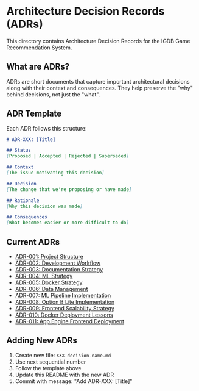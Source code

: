 # Architecture Decision Records (ADRs)

This directory contains Architecture Decision Records for the IGDB Game Recommendation System.

## What are ADRs?

ADRs are short documents that capture important architectural decisions along with their context and consequences. They help preserve the "why" behind decisions, not just the "what".

## ADR Template

Each ADR follows this structure:

```markdown
# ADR-XXX: [Title]

## Status
[Proposed | Accepted | Rejected | Superseded]

## Context
[The issue motivating this decision]

## Decision
[The change that we're proposing or have made]

## Rationale
[Why this decision was made]

## Consequences
[What becomes easier or more difficult to do]
```

## Current ADRs

- [ADR-001: Project Structure](001-project-structure.md)
- [ADR-002: Development Workflow](002-development-workflow.md)
- [ADR-003: Documentation Strategy](003-documentation-strategy.md)
- [ADR-004: ML Strategy](004-ml-strategy.md)
- [ADR-005: Docker Strategy](005-docker-strategy.md)
- [ADR-006: Data Management](006-data-management.md)
- [ADR-007: ML Pipeline Implementation](007-ml-pipeline-implementation.md)
- [ADR-008: Option B Lite Implementation](008-option-b-lite-implementation.md)
- [ADR-009: Frontend Scalability Strategy](009-frontend-scalability-strategy.md)
- [ADR-010: Docker Deployment Lessons](010-docker-deployment-lessons.md)
- [ADR-011: App Engine Frontend Deployment](011-app-engine-frontend-deployment.md)

## Adding New ADRs

1. Create new file: `XXX-decision-name.md`
2. Use next sequential number
3. Follow the template above
4. Update this README with the new ADR
5. Commit with message: "Add ADR-XXX: [Title]"
